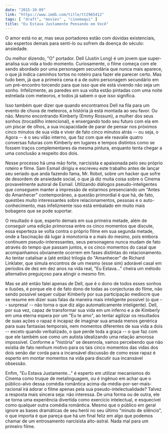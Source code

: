 ```yaml
---
date: "2015-10-09"
link: "https://www.imdb.com/title/tt2965412"
tags: [ "draft", "movies" , "cinemaqui" ]
title: "Eu Estava Justamente Pensando em Você"
---
```

O amor está no ar, mas seus portadores estão com dúvidas existenciais, são espertos demais para senti-lo ou sofrem da doença do século: ansiedade.

Ou melhor dizendo, "O" portador. Dell (Justin Long) é um jovem que super-analisa sua vida a todo momento. Curiosamente, o filme começa com ele sendo abordado por uma personagem secundária que nunca mais aparece, o que já indica caminhos tortos no roteiro para fazer ele parecer certo. Mas tudo bem, já que a primeira cena é a de outro personagem secundário em um pré-encontro torcendo para que isso que ele está vivendo não seja um sonho. Infelizmente, as paredes em sua volta estão pintadas com uma noite estrelada com meteoros, e todos já sabem o que isso significa.

Isso também quer dizer que quando encontramos Dell na fila para um evento de chuva de meteoros, a história já está montada ao seu favor. Ou não. Mesmo encontrando Kimberly (Emmy Rossum), a mulher dos seus sonhos (trocadilho intencional), e enxergando todo seu futuro com ela em um piscar de olhos, a sua incapacidade de parar de pensar nos próximos cinco minutos de sua vida e viver de fato cinco minutos atrás -- ou seja, o Agora -- é o seu vilão interno, que faz com que ele reavalie quatro conversas futuras com Kimberly em lugares e tempos distintos como se fossem traços complementares da mesma pintura, enquanto tenta chegar a uma conclusão a respeito dos dois.

Nesse processo há uma mão forte, narcisista e apaixonada pelo seu próprio roteiro e filme. Sam Esmail dirigiu e escreveu este trabalho antes de lançar seu seriado que anda fazendo fama, Mr. Robot, sobre um hacker que sofre de desordem de ansiedade social, o que já diz muita coisa sobre o Cinema provavelmente autoral de Esmail. Utilizando diálogos pseudo-inteligentes que conseguem manter a impressão de estarmos presenciando um "Antes do Amanhecer" contemporâneo, a questão primordial é que há, de fato, questões muito interessantes sobre relacionamentos, pessoas e o auto-conhecimento, mas infelizmente isso está embalado em muito mais bobagens que se pode suportar.

O resultado é que, esperto demais em sua primeira metade, além de conseguir uma edição primorosa entre os cinco momentos que discute, essa esperteza se volta contra o próprio filme em sua segunda metade, onde a fascinação dá lugar à monotonia e a mais do mesmo, pois embora continuem pseudo-interessantes, seus personagens nunca mudam de fato através do tempo que passam juntos, e os cinco momentos do casal que acompanhamos obviamente ocorrem em fases distintas do relacionamento. Ao tentar catalisar a (até então) trilogia do "Amanhecer" de Richard Linklater, que simula encontros de um mesmo (esse sim) adorável casal em períodos de dez em dez anos na vida real, "Eu Estava..." cheira um método alternativo preguiçoso para atingir o mesmo fim.

Mas se até então falei apenas de Dell, que é o dono de todos esses sonhos e ilusões, é porque ele é de fato dono de todas as conjecturas do filme, não sendo possível sequer culpar Kimberly por sua participação medíocre que se resume em dizer suas falas da maneira mais inteligente possível (o que -- surpresa! -- não torna o que diz algo automaticamente inteligente). Dell, por sua vez, capaz de transformar sua vida em um inferno e a de Kimberly em uma eterna espera por um "Eu te amo", ao tentar agilizar os resultados de suas ações o rapaz é incapaz de imaginar sua amada menos genérica para suas fantasias temporais, nem momentos diferentes de sua vida a dois -- exceto quando verbalizado, o que perde toda a graça -- o que faz com que ele também soe como um autista idealizando uma relação amorosa impossível. Conforme a "história" se desenrola, vamos percebendo que não existia de fato nenhum motivo para os tais cinco momentos das vidas dos dois senão dar corda para a incansável discussão de como esse rapaz é esperto em montar momentos na vida para discutir sua incansável obsessão.

Enfim, "Eu Estava Justamente..." é esperto em utilizar mecanismos do Cinema como truque de metalinguagem, ou é ingênuo em achar que o público-alvo dessa comédia romântica acima-da-média-por-ser-mais-racional irá adorar o filme apenas pela sua pseudo-intelectualidade? Talvez a resposta mais sincera seja: não interessa. De uma forma ou de outra, ele se torna uma experiência divertida como exercício intelectual, e esquecível como qualquer outra comédia romântica. Mesmo que o público em geral ignore as bases dramáticas de seu herói no seu último "minuto de silêncio", o que importa é que pareça que há um final feliz em algo que podemos chamar de um entrosamento narcisista alto-astral. Nada mal para um primeiro filme.
